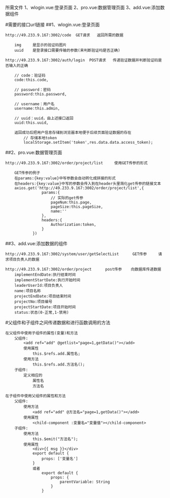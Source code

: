 所需文件
1、wlogin.vue:登录页面
2、pro.vue:数据管理页面
3、add.vue:添加数据组件




#需要的接口url链接
##1、wlogin.vue:登录页面

    http://49.233.9.167:3002/code  GET请求   返回所需的数据

        img     是显示的验证码图片
        uuid    是登录接口需要传输的参数(来判断验证吗是否正确)

    http://49.233.9.167:3002/auth/login  POST请求   传递验证数据并判断验证码是否输入的正确

        // code：验证码 
        code:this.code,

        // password：密码
        password:this.password,

        // username：用户名
        username:this.admin,

        // uuid：uuid，由上述接口返回
        uuid:this.uuid,

        返回成功后把用户信息存储到浏览器本地便于后续页面验证数据的存在
            // 存储本地token
            localStorage.setItem('token',res.data.data.access_token);



##2、pro.vue:数据管理页面

    http://49.233.9.167:3002/order/project/list     使用GET传参的形式

        GET传参的例子
        在params:{key:value}中写参数会自动转化成拼接的形式
        在headers:{key:value}中写的参数会传入到在header头里简化get传参的链接文本
        axios.get('http://49.233.9.167:3002/order/project/list',{
                    params:{
                        // 实际的get传参
                        pageNum:this.page,
                        pageSize:this.pageSize,
                        name:''
                    },
                    headers:{
                        Authorization:token,
                    }
                })


##3、add.vue:添加数据的组件

    http://49.233.9.167:3002/system/user/getSelectList      GET传参     请求项目负责人的数据

    http://49.233.9.167:3002/order/project      post传参    向数据库传递数据
        implementEndDate:执行结束时间
        implementStartDate:执行开始时间
        leaderUserId:项目负责人
        name:项目名称
        projectEndDate:项目结束时间
        projectNo:项目编号
        projectStartDate:项目开始时间
        status:状态(0-正常,1-禁用)

#父组件和子组件之间传递数据和进行函数调用的方法

    在父组件中使用子组件的属性(变量)和方法
        父组件:
            <add ref="add" @getlist="page=1,getData()"></add>
            使用属性
                this.$refs.add.属性名;
            使用方法
                this.$refs.add.方法名();
        子组件:
            定义相应的
                属性名
                方法名

    在子组件中使用父组件的属性和方法
        父组件:
            使用方法
                <add ref="add" @方法名="page=1,getData()"></add>
            使用属性
                <child-component :变量名="变量值"></child-component>
        子组件:
            使用方法
                this.$emit("方法名");
            使用属性
                <div>{{ msg }}</div>
                export default {
                    props: ['变量名']
                }
                或者
                    export default {
                        props: {
                            parentVariable: String
                        }
                    }

        


